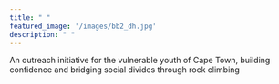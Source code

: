 ```yaml
---
title: " "
featured_image: '/images/bb2_dh.jpg'
description: " "
---
```

An outreach initiative for the vulnerable youth of Cape Town, building confidence and bridging social divides through rock climbing
